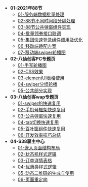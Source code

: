 - **01-2021年88节**
  - [01-服务端数据批量处理](/01-2021年88节/01-服务端数据批量处理/README.md)
  - [02-88节不同时间段分隔处理](/01-2021年88节/02-88节不同时间段分隔处理/README.md)
  - [03-88节公共弹窗组件实现](/01-2021年88节/03-88节公共弹窗组件实现/README.md)
  - [04-批量领券接口联调](/01-2021年88节/04-批量领券接口联调/README.md)
  - [05-集团快速登录组件调用及优化](/01-2021年88节/05-集团快速登录组件调用及优化/README.md)
  - [06-移动端适配方案](/01-2021年88节/06-移动端适配方案/README.md)
  - [07-移动端swiper轮播图](/01-2021年88节/07-移动端swiper轮播图/README.md)
- **02-八仙创客PC专题页**
  - [01-手写轮播图](/02-八仙创客PC专题页/01-手写轮播图/README.md)
  - [02-CSS效果](/02-八仙创客PC专题页/02-CSS效果/README.md)
  - [03-elementUI表格使用](/02-八仙创客PC专题页/03-elementUI表格使用/README.md)
  - [04-swiper分组轮播](/02-八仙创客PC专题页/04-swiper分组轮播/README.md)
  - [05-公共部分实现](/02-八仙创客PC专题页/05-公共部分实现/README.md)
- **03-八仙创客wap专题页**
  - [01-swiper的快速复用](/03-八仙创客wap专题页/01-swiper的快速复用/README.md)
  - [02-手机号框架快速复用](/03-八仙创客wap专题页/02-手机号框架快速复用/README.md)
  - [03-公共弹窗快速复用](/03-八仙创客wap专题页/03-公共弹窗快速复用/README.md)
  - [04-tab切换快速复用](/03-八仙创客wap专题页/04-tab切换快速复用/README.md)
  - [05-百叶窗组件快速复用](/03-八仙创客wap专题页/05-百叶窗组件快速复用/README.md)
  - [06-开发效率技巧总结](/03-八仙创客wap专题页/06-开发效率技巧总结/README.md)
- **04-S38雇主中心**
  - [01-嵌入页面结构布局](/04-S38雇主中心/01-嵌入页面结构布局/README.md)
  - [02-状态机样式逻辑](/04-S38雇主中心/02-状态机样式逻辑/README.md)
  - [03-订单详情表格](/04-S38雇主中心/03-订单详情表格/README.md)
  - [04-优惠券样式逻辑](/04-S38雇主中心/04-优惠券样式逻辑/README.md)
  - [05-动态二维码的生成与使用](/04-S38雇主中心/05-动态二维码的生成与使用/README.md)
  - [06-页面重定向](/04-S38雇主中心/06-页面重定向/README.md)
